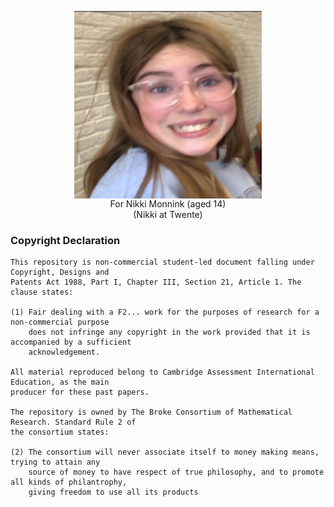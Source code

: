 <p align="center"><img align="center" src="Monnink.jpg" alt="Profile Picture" width="300" height="300"><br>For Nikki Monnink (aged 14)<br>(Nikki at Twente) </p>

### Copyright Declaration
```
This repository is non-commercial student-led document falling under Copyright, Designs and
Patents Act 1988, Part I, Chapter III, Section 21, Article 1. The clause states:

(1) Fair dealing with a F2... work for the purposes of research for a non-commercial purpose
    does not infringe any copyright in the work provided that it is accompanied by a sufficient
    acknowledgement.

All material reproduced belong to Cambridge Assessment International Education, as the main
producer for these past papers.

The repository is owned by The Broke Consortium of Mathematical Research. Standard Rule 2 of
the consortium states:

(2) The consortium will never associate itself to money making means, trying to attain any
    source of money to have respect of true philosophy, and to promote all kinds of philantrophy,
    giving freedom to use all its products 
```
